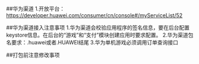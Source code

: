 ##华为渠道
	1.开放平台：https://developer.huawei.com/consumer/cn/console#/myServiceList/52
	





##华为渠道接入注意事项
	1.华为渠道会校验应用程序的签名信息，要在后台配置keystore信息。在后台的“游戏”和“支付”模块创建应用时要求配置。
	2.华为渠道包名要求：.huawei或者.HUAWEI结尾 
	3.华为单机游戏必须调用订单查询接口




##打包前注意修改事项 
	



